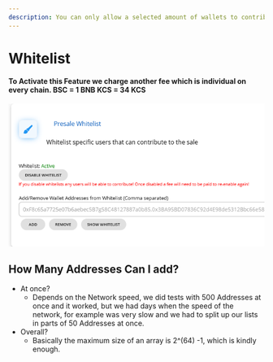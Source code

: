 ```yaml
---
description: You can only allow a selected amount of wallets to contribute to your presale.
---
```


# Whitelist

#### To Activate this Feature we charge another fee which is individual on every chain. **BSC = 1 BNB KCS = 34 KCS**

![](../../../.gitbook/assets/image%20%284%29.png)

## How Many Addresses **Can I add**?

* At once? 
  * Depends on the Network speed, we did tests with 500 Addresses at once and it worked, but we had days when the speed of the network, for example was very slow and we had to split up our lists in parts of 50 Addresses at once.  
* Overall?
  * Basically the maximum size of an array is 2^\(64\) -1, which is kindly enough. 



